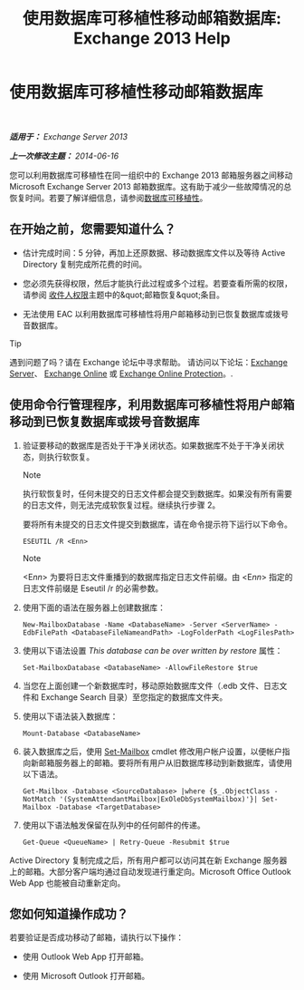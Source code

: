 ﻿---
title: '使用数据库可移植性移动邮箱数据库: Exchange 2013 Help'
TOCTitle: 使用数据库可移植性移动邮箱数据库
ms:assetid: a765ead1-43bc-4786-ae93-1835cacfc8fc
ms:mtpsurl: https://technet.microsoft.com/zh-cn/library/Dd876926(v=EXCHG.150)
ms:contentKeyID: 51408256
ms.date: 05/21/2018
mtps_version: v=EXCHG.150
ms.translationtype: MT
---

# 使用数据库可移植性移动邮箱数据库

 

_**适用于：** Exchange Server 2013_

_**上一次修改主题：** 2014-06-16_

您可以利用数据库可移植性在同一组织中的 Exchange 2013 邮箱服务器之间移动 Microsoft Exchange Server 2013 邮箱数据库。这有助于减少一些故障情况的总恢复时间。若要了解详细信息，请参阅[数据库可移植性](database-portability-exchange-2013-help.md)。

## 在开始之前，您需要知道什么？

  - 估计完成时间：5 分钟，再加上还原数据、移动数据库文件以及等待 Active Directory 复制完成所花费的时间。

  - 您必须先获得权限，然后才能执行此过程或多个过程。若要查看所需的权限，请参阅 [收件人权限](recipients-permissions-exchange-2013-help.md)主题中的\&quot;邮箱恢复\&quot;条目。

  - 无法使用 EAC 以利用数据库可移植性将用户邮箱移动到已恢复数据库或拨号音数据库。

> [!TIP]  
> 遇到问题了吗？请在 Exchange 论坛中寻求帮助。 请访问以下论坛：<a href="https://go.microsoft.com/fwlink/p/?linkid=60612">Exchange Server</a>、 <a href="https://go.microsoft.com/fwlink/p/?linkid=267542">Exchange Online</a> 或 <a href="https://go.microsoft.com/fwlink/p/?linkid=285351">Exchange Online Protection</a>。.


## 使用命令行管理程序，利用数据库可移植性将用户邮箱移动到已恢复数据库或拨号音数据库

1.  验证要移动的数据库是否处于干净关闭状态。如果数据库不处于干净关闭状态，则执行软恢复。
    
    > [!NOTE]  
    > 执行软恢复时，任何未提交的日志文件都会提交到数据库。如果没有所有需要的日志文件，则无法完成软恢复过程。继续执行步骤 2。
    
    要将所有未提交的日志文件提交到数据库，请在命令提示符下运行以下命令。
    
        ESEUTIL /R <Enn>
    
    > [!NOTE]  
    > &lt;E<em>nn</em>&gt; 为要将日志文件重播到的数据库指定日志文件前缀。由 &lt;E<em>nn</em>&gt; 指定的日志文件前缀是 Eseutil /r 的必需参数。


2.  使用下面的语法在服务器上创建数据库：
    
        New-MailboxDatabase -Name <DatabaseName> -Server <ServerName> -EdbFilePath <DatabaseFileNameandPath> -LogFolderPath <LogFilesPath>

3.  使用以下语法设置 *This database can be over written by restore* 属性：
    
        Set-MailboxDatabase <DatabaseName> -AllowFileRestore $true

4.  当您在上面创建一个新数据库时，移动原始数据库文件（.edb 文件、日志文件和 Exchange Search 目录）至您指定的数据库文件夹。

5.  使用以下语法装入数据库：
    
        Mount-Database <DatabaseName>

6.  装入数据库之后，使用 [Set-Mailbox](https://technet.microsoft.com/zh-cn/library/bb123981\(v=exchg.150\)) cmdlet 修改用户帐户设置，以便帐户指向新邮箱服务器上的邮箱。要将所有用户从旧数据库移动到新数据库，请使用以下语法。
    
        Get-Mailbox -Database <SourceDatabase> |where {$_.ObjectClass -NotMatch '(SystemAttendantMailbox|ExOleDbSystemMailbox)'}| Set-Mailbox -Database <TargetDatabase>

7.  使用以下语法触发保留在队列中的任何邮件的传递。
    
        Get-Queue <QueueName> | Retry-Queue -Resubmit $true

Active Directory 复制完成之后，所有用户都可以访问其在新 Exchange 服务器上的邮箱。大部分客户端均通过自动发现进行重定向。Microsoft Office Outlook Web App 也能被自动重新定向。

## 您如何知道操作成功？

若要验证是否成功移动了邮箱，请执行以下操作：

  - 使用 Outlook Web App 打开邮箱。

  - 使用 Microsoft Outlook 打开邮箱。

